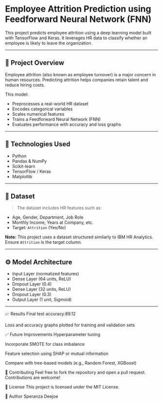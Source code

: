 # Employee Attrition Prediction using Feedforward Neural Network (FNN)

This project predicts employee attrition using a deep learning model built with TensorFlow and Keras. It leverages HR data to classify whether an employee is likely to leave the organization.

---

## 📌 Project Overview

Employee attrition (also known as employee turnover) is a major concern in human resources. Predicting attrition helps companies retain talent and reduce hiring costs.

This model:
- Preprocesses a real-world HR dataset
- Encodes categorical variables
- Scales numerical features
- Trains a Feedforward Neural Network (FNN)
- Evaluates performance with accuracy and loss graphs

---

## 🧠 Technologies Used

- Python
- Pandas & NumPy
- Scikit-learn
- TensorFlow / Keras
- Matplotlib

---

## 📂 Dataset

> The dataset includes HR features such as:
- Age, Gender, Department, Job Role
- Monthly Income, Years at Company, etc.
- Target: `Attrition` (Yes/No)

**Note:** This project uses a dataset structured similarly to IBM HR Analytics. Ensure `Attrition` is the target column.

---

## ⚙️ Model Architecture

- Input Layer (normalized features)
- Dense Layer (64 units, ReLU)
- Dropout Layer (0.4)
- Dense Layer (32 units, ReLU)
- Dropout Layer (0.3)
- Output Layer (1 unit, Sigmoid)

---
📈 Results
Final test accuracy:89.12

Loss and accuracy graphs plotted for training and validation sets

✅ Future Improvements
Hyperparameter tuning

Incorporate SMOTE for class imbalance

Feature selection using SHAP or mutual information

Compare with tree-based models (e.g., Random Forest, XGBoost)

🤝 Contributing
Feel free to fork the repository and open a pull request. Contributions are welcome!

📄 License
This project is licensed under the MIT License.

👤 Author
Speranza Deejoe
